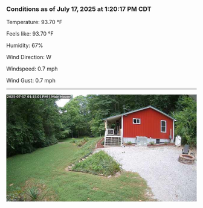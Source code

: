 ### Conditions as of July 17, 2025 at 1:20:17 PM CDT 

Temperature: 93.70 &deg;F

Feels like: 93.70 &deg;F

Humidity: 67%

Wind Direction: W

Windspeed: 0.7 mph

Wind Gust: 0.7 mph

---

<img src="./images/latest.jpeg"/>

